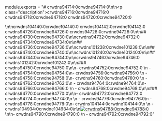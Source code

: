 module.exports = "# crwdns94714:0crwdne94714:0\n\n<p class=\"description\">crwdns94716:0crwdne94716:0 crwdns94718:0crwdne94718:0 crwdns94720:0crwdne94720:0</p>\n\ncrwdns104140:0crwdne104140:0 crwdns104142:0crwdne104142:0 crwdns94726:0crwdne94726:0 crwdns94728:0crwdne94728:0\n\n## crwdns94730:0crwdne94730:0\n\ncrwdns94732:0crwdne94732:0 crwdns94734:0crwdne94734:0\n\n## crwdns94736:0crwdne94736:0\n\ncrwdns101238:0crwdne101238:0\n\n## crwdns94740:0crwdne94740:0\n\ncrwdns101240:0crwdne101240:0\n\n## crwdns94744:0crwdne94744:0\n\ncrwdns94746:0crwdne94746:0 crwdns101242:0crwdne101242:0\n\n### crwdns94750:0crwdne94750:0\n\n- crwdns94752:0crwdne94752:0 \n  - crwdns94754:0crwdne94754:0\n- crwdns94756:0crwdne94756:0 \n  - crwdns94758:0crwdne94758:0\n- crwdns94760:0crwdne94760:0 \n  - crwdns94762:0crwdne94762:0\n  - crwdns94764:0crwdne94764:0\n- crwdns94766:0crwdne94766:0 \n  - crwdns94768:0crwdne94768:0\n\n### crwdns94770:0crwdne94770:0\n\n- crwdns94772:0crwdne94772:0 crwdns94774:0crwdne94774:0\n  \n  - crwdns94776:0crwdne94776:0\n  - crwdns94778:0crwdne94778:0\n- crwdns104144:0crwdne104144:0\n  \n  - crwdns104934:0crwdne104934:0\n\n[![crwdns94788:0crwdne94788:0](crwdns94786:0crwdne94786:0)](crwdns107211:0crwdne107211:0)\n\n- crwdns94790:0crwdne94790:0 \n  - crwdns94792:0crwdne94792:0"
